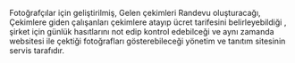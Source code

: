 Fotoğrafçılar için geliştirilmiş, Gelen çekimleri Randevu oluşturacağı, Çekimlere giden çalışanları çekimlere atayıp ücret tarifesini belirleyebildiği , şirket için günlük hasıtlarını not edip kontrol edebilceği ve aynı zamanda websitesi ile çektiği fotoğrafları gösterebileceği yönetim ve tanıtım sitesinin servis tarafıdır.
